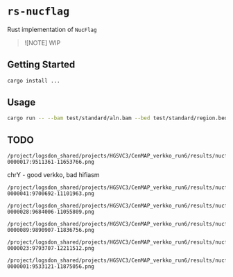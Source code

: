 # `rs-nucflag`
Rust implementation of `NucFlag`

> ![NOTE] WIP

## Getting Started
```bash
cargo install ...
```

## Usage
```bash
cargo run -- --bam test/standard/aln.bam --bed test/standard/region.bed --config nucflag.toml
```


## TODO
```
/project/logsdon_shared/projects/HGSVC3/CenMAP_verkko_run6/results/nucflag/HG00358/HG00358_chrY_haplotype1-0000017:9511361-11653766.png
```

chrY - good verkko, bad hifiasm
```
/project/logsdon_shared/projects/HGSVC3/CenMAP_verkko_run6/results/nucflag/HG00731/HG00731_chrY_haplotype2-0000041:9700692-11101963.png
```

```
/project/logsdon_shared/projects/HGSVC3/CenMAP_verkko_run6/results/nucflag/HG01505/HG01505_chrY_haplotype1-0000028:9684006-11055809.png
```
```
/project/logsdon_shared/projects/HGSVC3/CenMAP_verkko_run6/results/nucflag/HG02666/HG02666_chrY_haplotype2-0000089:9890907-11836756.png
```


```
/project/logsdon_shared/projects/HGSVC3/CenMAP_verkko_run6/results/nucflag/HG02953/HG02953_chrY_haplotype1-0000023:9793707-12211512.png
```

```
/project/logsdon_shared/projects/HGSVC3/CenMAP_verkko_run6/results/nucflag/HG03065/HG03065_chrY_haplotype1-0000001:9533121-11875056.png
```